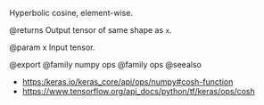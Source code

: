 Hyperbolic cosine, element-wise.

@returns
    Output tensor of same shape as `x`.

@param x
Input tensor.

@export
@family numpy ops
@family ops
@seealso
+ <https:/keras.io/keras_core/api/ops/numpy#cosh-function>
+ <https://www.tensorflow.org/api_docs/python/tf/keras/ops/cosh>

